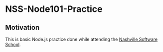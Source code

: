 # NSS-Node101-Practice
## Motivation
This is basic Node.js practice done while attending the [Nashville Software School](http://nashvillesoftwareschool.com/).
